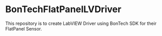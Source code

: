 # BonTechFlatPanelLVDriver
This repository is to create LabVIEW Driver using BonTech SDK for their FlatPanel Sensor.
